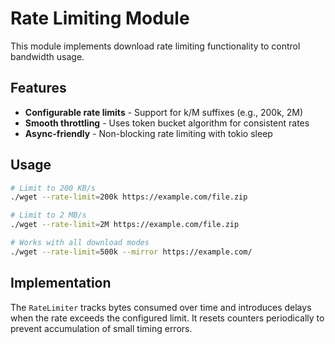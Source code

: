 # Rate Limiting Module

This module implements download rate limiting functionality to control bandwidth usage.

## Features

- **Configurable rate limits** - Support for k/M suffixes (e.g., 200k, 2M)
- **Smooth throttling** - Uses token bucket algorithm for consistent rates
- **Async-friendly** - Non-blocking rate limiting with tokio sleep

## Usage

```bash
# Limit to 200 KB/s
./wget --rate-limit=200k https://example.com/file.zip

# Limit to 2 MB/s
./wget --rate-limit=2M https://example.com/file.zip

# Works with all download modes
./wget --rate-limit=500k --mirror https://example.com/
```

## Implementation

The `RateLimiter` tracks bytes consumed over time and introduces delays when the rate exceeds the configured limit. It resets counters periodically to prevent accumulation of small timing errors.